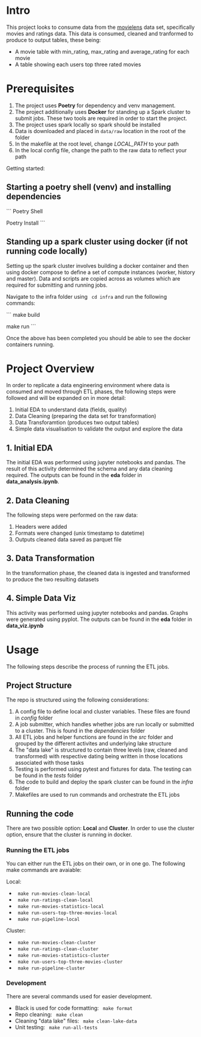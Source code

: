 # Intro

This project looks to consume data from the [movielens](http://files.grouplens.org/datasets/movielens/ml-1m.zip) data set, specifically movies and ratings data. This data is consumed, cleaned and tranformed to produce to output tables, these being:

- A movie table with min_rating, max_rating and average_rating for each movie
- A table showing each users top three rated movies

# Prerequisites 

1. The project uses **Poetry** for dependency and venv management.
2. The project additionally uses **Docker** for standing up a Spark cluster to submit jobs. These two tools are required in order to start the project.
3. The project uses spark locally so spark should be installed
4. Data is downloaded and placed in `data/raw` location in the root of the folder
5. In the makefile at the root level, change *LOCAL_PATH* to your path
6. In the local config file, change the path to the raw data to reflect your path

Getting started: 

## Starting a poetry shell (venv) and installing dependencies

​``` 
Poetry Shell

Poetry Install
​```
## Standing up a spark cluster using docker (if not running code locally)

Setting up the spark cluster involves building a docker container and then using docker compose to define a set of compute instances (worker, history and master). Data and scripts are copied across as volumes which are required for submitting and running jobs.

Navigate to the infra folder using ` cd infra` and run the following commands:

​``` 
make build

make run
​```

Once the above has been completed you should be able to see the docker containers running.

# Project Overview

In order to replicate a data engineering environment where data is consumed and moved through ETL phases, the following steps were followed and will be expanded on in more detail:

1. Initial EDA to understand data (fields, quality)
2. Data Cleaning (preparing the data set for transformation)
3. Data Transforamtion (produces two output tables)
4. Simple data visualisation to validate the output and explore the data

## 1. Initial EDA

The initial EDA was performed using jupyter notebooks and pandas. The result of this activity determined the schema and any data cleaning required. The outputs can be found in the **eda** folder in **data_analysis.ipynb**. 

## 2. Data Cleaning

The following steps were performed on the raw data:

1. Headers were added
2. Formats were changed (unix timestamp to datetime)
3. Outputs cleaned data saved as parquet file

## 3. Data Transformation

In the transformation phase, the cleaned data is ingested and transformed to produce the two resulting datasets

## 4. Simple Data Viz

This activity was performed using jupyter notebooks and pandas. Graphs were generated using pyplot. The outputs can be found in the **eda** folder in **data_viz.ipynb**

# Usage

The following steps describe the process of running the ETL jobs. 

## Project Structure

The repo is structured using the following considerations:

1. A config file to define local and cluster variables. These files are found in *config* folder
2. A job submitter, which handles whether jobs are run locally or submitted to a cluster. This is found in the *dependencies* folder
3. All ETL jobs and helper functions are found in the *src* folder and grouped by the different activites and underlying lake structure
4. The "data lake" is structured to contain three levels (raw, cleaned and transformed) with respective dating being written in those locations associated with those tasks
5. Testing is performed using pytest and fixtures for data. The testing can be found in the *tests* folder
6. The code to build and deploy the spark cluster can be found in the *infra* folder
7. Makefiles are used to run commands and orchestrate the ETL jobs

## Running the code

There are two possible option: **Local** and **Cluster**. In order to use the cluster option, ensure that the cluster is running in docker.

### Running the ETL jobs

You can either run the ETL jobs on their own, or in one go. The following make commands are avaiable:

Local:

- ` make run-movies-clean-local`
- ` make run-ratings-clean-local`
- ` make run-movies-statistics-local`
- ` make run-users-top-three-movies-local`
- ` make run-pipeline-local`

Cluster:

- ` make run-movies-clean-cluster`
- ` make run-ratings-clean-cluster`
- ` make run-movies-statistics-cluster`
- ` make run-users-top-three-movies-cluster`
- ` make run-pipeline-cluster`

### Development

There are several commands used for easier development.

 - Black is used for code formatting: ` make format`
 - Repo cleaning: ` make clean`
 - Cleaning "data lake" files: ` make clean-lake-data`
 - Unit testing: ` make run-all-tests`




